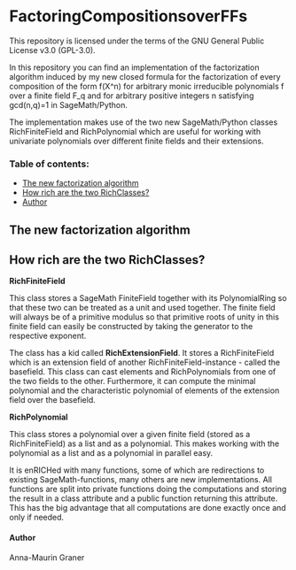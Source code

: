 # FactoringCompositionsoverFFs

This repository is licensed under the terms of the GNU General Public License v3.0 (GPL-3.0).

In this repository you can find an implementation of the factorization algorithm induced by my new closed formula for the factorization of every composition of the form f(X^n) for arbitrary monic irreducible polynomials f over a finite field F_q and for arbitrary positive integers n satisfying gcd(n,q)=1 in SageMath/Python.  

The implementation makes use of the two new SageMath/Python classes RichFiniteField and RichPolynomial which are useful for working with univariate polynomials over different finite fields and their extensions.

### Table of contents:
- [The new factorization algorithm](https://github.com/amg-code/FactoringCompositionsoverFFs#the-new-xn-factorization-algorithm)
- [How rich are the two RichClasses?](https://github.com/amg-code/FactoringCompositionsoverFFs#how-rich-are-the-two-richclasses)
- [Author](https://github.com/amg-code/FactoringCompositionsoverFFs#author)

## The new factorization algorithm




## How rich are the two RichClasses?
__RichFiniteField__ 

This class stores a SageMath FiniteField together with its PolynomialRing so that these two can be treated as a unit and used together. The finite field will always be of a primitive modulus so that primitive roots of unity in this finite field can easily be constructed by taking the generator to the respective exponent. 

The class has a kid called __RichExtensionField__. It stores a RichFiniteField which is an extension field of another RichFiniteField-instance - called the basefield. This class can cast elements and RichPolynomials from one of the two fields to the other. Furthermore, it can compute the minimal polynomial and the characteristic polynomial of elements of the extension field over the basefield. 

__RichPolynomial__ 

This class stores a polynomial over a given finite field (stored as a RichFiniteField) as a list and as a polynomial. This makes working with the polynomial as a list and as a polynomial in parallel easy.

It is enRICHed with many functions, some of which are redirections to existing SageMath-functions, many others are new implementations. 
All functions are split into private functions doing the computations and storing the result in a class attribute and a public function returning this attribute. This has the big advantage that all computations are done exactly once and only if needed. 



#### Author
Anna-Maurin Graner

